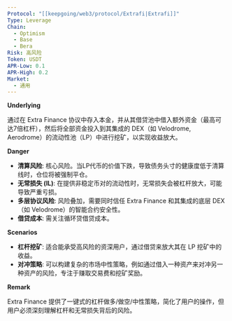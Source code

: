 ```yaml
---
Protocol: "[[keepgoing/web3/protocol/Extrafi|Extrafi]]"
Type: Leverage
Chain:
  - Optimism
  - Base
  - Bera
Risk: 高风险
Token: USDT
APR-Low: 0.1
APR-High: 0.2
Market:
  - 通用
---
```

**Underlying**

通过在 Extra Finance 协议中存入本金，并从其借贷池中借入额外资金（最高可达7倍杠杆），然后将全部资金投入到其集成的 DEX（如 Velodrome, Aerodrome）的流动性池（LP）中进行挖矿，以实现收益放大。

**Danger**

- **清算风险**: 核心风险。当LP代币的价值下跌，导致债务头寸的健康度低于清算线时，仓位将被强制平仓。
- **无常损失 (IL)**: 在提供非稳定币对的流动性时，无常损失会被杠杆放大，可能导致严重亏损。
- **多层协议风险**: 风险叠加，需要同时信任 Extra Finance 和其集成的底层 DEX（如 Velodrome）的智能合约安全性。
- **借贷成本**: 需关注循环贷借贷成本。

**Scenarios**

- **杠杆挖矿**: 适合能承受高风险的资深用户，通过借贷来放大其在 LP 挖矿中的收益。
- **对冲策略**: 可以构建复杂的市场中性策略，例如通过借入一种资产来对冲另一种资产的风险，专注于赚取交易费和挖矿奖励。

**Remark**

Extra Finance 提供了一键式的杠杆做多/做空/中性策略，简化了用户的操作，但用户必须深刻理解杠杆和无常损失背后的风险。
